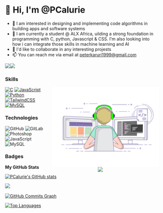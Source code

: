 # 👋 Hi, I'm @PCalurie
- 👀 I am interested in designing and implementing code algorithms in building apps and software systems
- 🌱 I am currently a student @ ALX Africa, uilding a strong foundation in programming with C, python, Javascript & CSS. I'm also looking into how i can integrate those skills in machine learning and AI
- 💞️ I'd like to collaborate in any interesting projests
- 📫 You can reach me via email at peterkaruri1999@gmail.com

<a href="https://www.github.com/PCalurie" target="_blank" rel="noreferrer"><img
src="https://img.shields.io/github/followers/PCalurie?logo=github&style=for-the-badge&color=0891b2&labelColor=1c1917" /></a><a href="https://www.twitter.com/your_tech_buddy" target="_blank" rel="noreferrer"><img
src="https://img.shields.io/twitter/follow/your_tech_buddy?logo=twitter&style=for-the-badge&color=0891b2&labelColor=1c1917"
/></a>

### Skills

<img align="right" alt="GIF" src="https://raw.githubusercontent.com/devSouvik/devSouvik/master/gif3.gif" width="350" style="max-width: 100%;">
<p align="left">
<a href="https://docs.microsoft.com/en-us/cpp/?view=msvc-170" target="_blank" rel="noreferrer"><img src="https://raw.githubusercontent.com/danielcranney/readme-generator/main/public/icons/skills/c-colored.svg" width="36" height="36" alt="C" /></a>
<a href="https://developer.mozilla.org/en-US/docs/Web/JavaScript" target="_blank" rel="noreferrer"><img src="https://raw.githubusercontent.com/danielcranney/readme-generator/main/public/icons/skills/javascript-colored.svg" width="36" height="36" alt="JavaScript" /></a>
<a href="https://www.python.org/" target="_blank" rel="noreferrer"><img src="https://raw.githubusercontent.com/danielcranney/readme-generator/main/public/icons/skills/python-colored.svg" width="36" height="36" alt="Python" /></a>
<a href="https://tailwindcss.com/" target="_blank" rel="noreferrer"><img src="https://raw.githubusercontent.com/danielcranney/readme-generator/main/public/icons/skills/tailwindcss-colored.svg" width="36" height="36" alt="TailwindCSS" /></a>
<a href="https://www.mysql.com/" target="_blank" rel="noreferrer"><img src="https://raw.githubusercontent.com/danielcranney/readme-generator/main/public/icons/skills/mysql-colored.svg" width="36" height="36" alt="MySQL" /></a>

### Technologies

<img align = "right" width = "200" src = "https://cdn.dribbble.com/users/1603428/screenshots/4158705/mob-dev.gif">

<!--- just --->

![GitHub](https://img.shields.io/badge/-GitHub-181717?style=flat-square&logo=github)
![GitLab](https://img.shields.io/badge/-GitLab-FCA121?style=flat-square&logo=gitlab)
![Photoshop](https://img.shields.io/badge/-Photoshop-black?style=flat-square&logo=photoshop)
![JavaScript](https://img.shields.io/badge/-JavaScript-black?style=flat-square&logo=javascript)
![MySQL](https://img.shields.io/badge/-MySQL-black?style=flat-square&logo=mysql)

### Badges

<b>My GitHub Stats</b>

<a href="http://www.github.com/PCalurie"><img src="https://github-readme-stats.vercel.app/api?username=PCalurie&show_icons=true&hide=&count_private=true&title_color=a855f7&text_color=ffffff&icon_color=0891b2&bg_color=1c1917&hide_border=true&show_icons=true" alt="PCalurie's GitHub stats" /></a>

<a href="http://www.github.com/PCalurie"><img src="https://github-readme-streak-stats.herokuapp.com/?user=PCalurie&stroke=ffffff&background=1c1917&ring=a855f7&fire=a855f7&currStreakNum=ffffff&currStreakLabel=a855f7&sideNums=ffffff&sideLabels=ffffff&dates=ffffff&hide_border=true" /></a>

<a href="http://www.github.com/PCalurie"><img src="https://github-readme-activity-graph.cyclic.app/graph?username=PCalurie&bg_color=1c1917&color=ffffff&line=0891b2&point=ffffff&area_color=1c1917&area=true&hide_border=true&custom_title=GitHub%20Commits%20Graph" alt="GitHub Commits Graph" /></a>

<a href="https://github.com/PCalurie" align="left"><img src="https://github-readme-stats.vercel.app/api/top-langs/?username=PCalurie&langs_count=10&title_color=a855f7&text_color=ffffff&icon_color=0891b2&bg_color=1c1917&hide_border=true&locale=en&custom_title=Top%20%Languages" alt="Top Languages" /></a>

<!---
PCalurie/PCalurie is a ✨ special ✨ repository because its `README.md` (this file) appears on your GitHub profile.
You can click the Preview link to take a look at your changes.
--->
